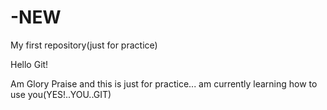 # -NEW
My first repository(just for practice)

Hello Git!

Am Glory Praise and this is just for practice...
am currently learning how to use you(YES!..YOU..GIT)
